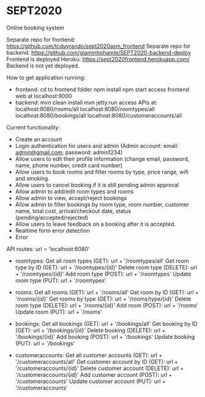 # SEPT2020
Online booking system

Separate repo for frontend: https://github.com/tcduyrando/sept2020asm_frontend
Separate repo for backend: https://github.com/giaminhphamle/SEPT2020-backend-deploy
Frontend is deployed Heroku: https://sept2020frontend.herokuapp.com/
Backend is not yet deployed.

How to get application running:
- frontend: cd to frontend folder
            npm install
            npm start
            access frontend web at localhost:9000
- backend: mvn clean install
           mvn jetty:run
           access APIs at: localhost:8080/rooms/all
                           localhost:8080/roomtypes/all
                           localhost:8080/bookings/all
                           localhost:8080/customeraccounts/all

Current functionality:
- Create an account
- Login authentication for users and admin
(Admin account: email: admin@gmail.com; password: admin1234)
- Allow users to edit their profile information (change email, password, name, phone number, credit card number)
- Allow users to book rooms and filter rooms by type, price range, wifi and smoking.
- Allow users to cancel booking if it is still pending admin approval
- Allow admin to add/edit room types and rooms
- Allow admin to view, accept/reject bookings 
- Allow admin to filter bookings by room type, room number, customer name, total cost, arrival/checkout date, status (pending/accepted/rejected)
- Allow users to leave feedback on a booking after it is accepted.
- Realtime form error detection
- Error 

API routes:
  url = 'localhost:8080'
  - roomtypes: 
    Get all room types (GET):   url + '/roomtypes/all'
    Get room type by ID (GET):  url + '/roomtypes/{id}'
    Delete room type (DELETE):  url + '/roomtypes/{id}'
    Add room type (POST):       url + '/roomtypes'
    Update room type (PUT):     url + '/roomtypes'
    
  - rooms:
    Get all rooms (GET):        url + '/rooms/all'
    Get room by ID (GET):       url + '/rooms/{id}'
    Get rooms by type (GET):    url + '/rooms/type/{id}'
    Delete room type (DELETE):  url + '/rooms/{id}'
    Add room (POST):            url + '/rooms'
    Update room (PUT):          url + '/rooms'
    
  - bookings:
    Get all bookings (GET):   url + '/bookings/all'
    Get booking by ID (GET):  url + '/bookings/{id}'
    Delete booking (DELETE):  url + '/bookings/{id}'
    Add booking (POST):       url + '/bookings'
    Update booking (PUT):     url + '/bookings'
    
  - customeraccounts:
    Get all customer accounts (GET):   url + '/customeraccounts/all'
    Get customer account by ID (GET):  url + '/customeraccounts/{id}'
    Delete customer account (DELETE):  url + '/customeraccounts/{id}'
    Add customer account (POST):       url + '/customeraccounts'
    Update customer account (PUT):     url + '/customeraccounts'
